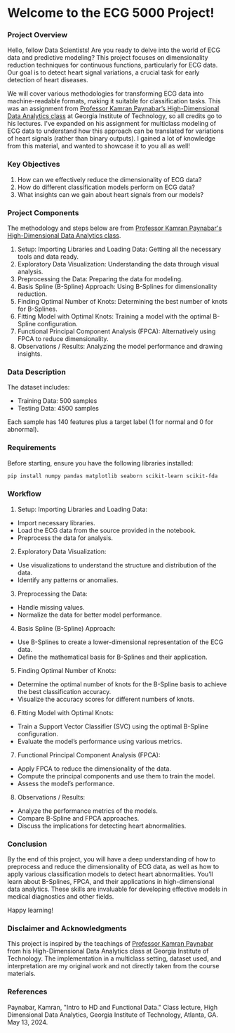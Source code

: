# Welcome to the ECG 5000 Project!

### Project Overview

Hello, fellow Data Scientists! Are you ready to delve into the world of ECG data and predictive modeling? This project focuses on dimensionality reduction techniques for continuous functions, particularly for ECG data. Our goal is to detect heart signal variations, a crucial task for early detection of heart diseases.

We will cover various methodologies for transforming ECG data into machine-readable formats, making it suitable for classification tasks. This was an assignment  from [Professor Kamran Paynabar’s High-Dimensional Data Analytics class](#references) at Georgia Institute of Technology, so all credits go to his lectures. I've expanded on his assignment for multiclass modeling of ECG data to understand how this approach can be translated for variations of heart signals (rather than binary outputs). I gained a lot of knowledge from this material, and wanted to showcase it to you all as well!

### Key Objectives

1. How can we effectively reduce the dimensionality of ECG data?
2. How do different classification models perform on ECG data?
3. What insights can we gain about heart signals from our models?

### Project Components

The methodology and steps below are from [Professor Kamran Paynabar's High-Dimensional Data Analytics class](#references).

1. Setup: Importing Libraries and Loading Data: Getting all the necessary tools and data ready.
2. Exploratory Data Visualization: Understanding the data through visual analysis.
3. Preprocessing the Data: Preparing the data for modeling.
4. Basis Spline (B-Spline) Approach: Using B-Splines for dimensionality reduction.
5. Finding Optimal Number of Knots: Determining the best number of knots for B-Splines.
6. Fitting Model with Optimal Knots: Training a model with the optimal B-Spline configuration.
7. Functional Principal Component Analysis (FPCA): Alternatively using FPCA to reduce dimensionality.
8. Observations / Results: Analyzing the model performance and drawing insights.

### Data Description

The dataset includes:

- Training Data: 500 samples
- Testing Data: 4500 samples

Each sample has 140 features plus a target label (1 for normal and 0 for abnormal).

### Requirements

Before starting, ensure you have the following libraries installed:
```bash
pip install numpy pandas matplotlib seaborn scikit-learn scikit-fda
```

### Workflow

1. Setup: Importing Libraries and Loading Data:
  - Import necessary libraries.
  - Load the ECG data from the source provided in the notebook.
  - Preprocess the data for analysis.
2. Exploratory Data Visualization:
  - Use visualizations to understand the structure and distribution of the data.
  - Identify any patterns or anomalies.
3. Preprocessing the Data:
  - Handle missing values.
  - Normalize the data for better model performance.
4. Basis Spline (B-Spline) Approach:
  - Use B-Splines to create a lower-dimensional representation of the ECG data.
  - Define the mathematical basis for B-Splines and their application.
5. Finding Optimal Number of Knots:
  - Determine the optimal number of knots for the B-Spline basis to achieve the best classification accuracy.
  - Visualize the accuracy scores for different numbers of knots.
6. Fitting Model with Optimal Knots:
  - Train a Support Vector Classifier (SVC) using the optimal B-Spline configuration.
  - Evaluate the model’s performance using various metrics.
7. Functional Principal Component Analysis (FPCA):
  - Apply FPCA to reduce the dimensionality of the data.
  - Compute the principal components and use them to train the model.
  - Assess the model’s performance.
8. Observations / Results:
  - Analyze the performance metrics of the models.
  - Compare B-Spline and FPCA approaches.
  - Discuss the implications for detecting heart abnormalities.

### Conclusion

By the end of this project, you will have a deep understanding of how to preprocess and reduce the dimensionality of ECG data, as well as how to apply various classification models to detect heart abnormalities. You’ll learn about B-Splines, FPCA, and their applications in high-dimensional data analytics. These skills are invaluable for developing effective models in medical diagnostics and other fields.

Happy learning!


### Disclaimer and Acknowledgments

This project is inspired by the teachings of [Professor Kamran Paynabar](#references) from his High-Dimensional Data Analytics class at Georgia Institute of Technology. The implementation in a multiclass setting, dataset used, and interpretation are my original work and not directly taken from the course materials.

### References

Paynabar, Kamran, "Intro to HD and Functional Data." Class lecture, High Dimensional Data Analytics, Georgia Institute of Technology, Atlanta, GA. May 13, 2024.
